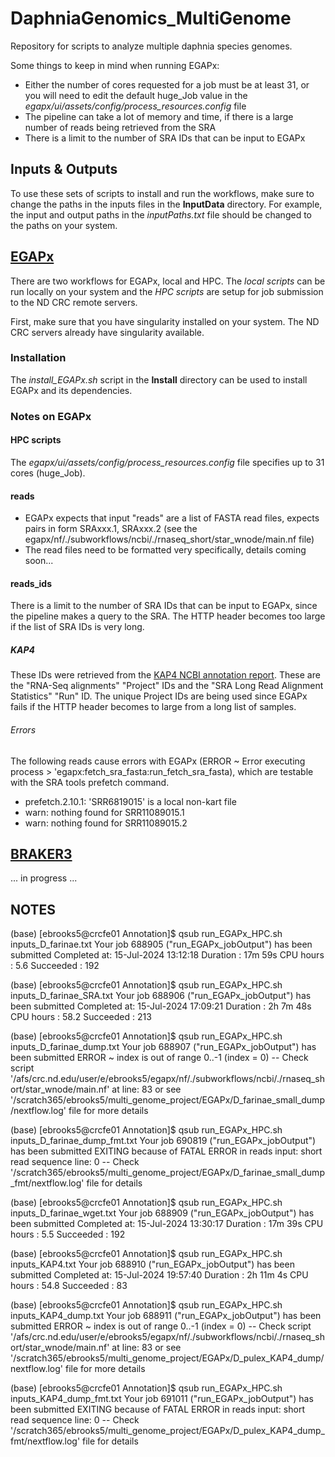 # DaphniaGenomics_MultiGenome
Repository for scripts to analyze multiple daphnia species genomes.

Some things to keep in mind when running EGAPx:
- Either the number of cores requested for a job must be at least 31, or you will need to edit the default huge_Job value in the <i>egapx/ui/assets/config/process_resources.config</i> file
- The pipeline can take a lot of memory and time, if there is a large number of reads being retrieved from the SRA
- There is a limit to the number of SRA IDs that can be input to EGAPx


## Inputs & Outputs

To use these sets of scripts to install and run the workflows, make sure to change the paths in the inputs files in the <b>InputData</b> directory. For example, the input and output paths in the <i>inputPaths.txt</i> file should be changed to the paths on your system.


## [EGAPx](https://github.com/ncbi/egapx/)
There are two workflows for EGAPx, local and HPC. The <i>local scripts</i> can be run locally on your system and the <i>HPC scripts</i> are setup for job submission to the ND CRC remote servers.

First, make sure that you have singularity installed on your system. The ND CRC servers already have singularity available.

### Installation

The <i>install_EGAPx.sh</i> script in the <b>Install</b> directory can be used to install EGAPx and its dependencies.

### Notes on EGAPx

#### HPC scripts
The <i>egapx/ui/assets/config/process_resources.config</i> file specifies up to 31 cores (huge_Job).

#### reads
- EGAPx expects that input "reads" are a list of FASTA read files, expects pairs in form SRAxxx.1, SRAxxx.2 (see the egapx/nf/./subworkflows/ncbi/./rnaseq_short/star_wnode/main.nf file)
- The read files need to be formatted very specifically, details coming soon...

#### reads_ids
There is a limit to the number of SRA IDs that can be input to EGAPx, since the pipeline makes a query to the SRA. The HTTP header becomes too large if the list of SRA IDs is very long. 

##### KAP4
These IDs were retrieved from the [KAP4 NCBI annotation report](https://www.ncbi.nlm.nih.gov/refseq/annotation_euk/Daphnia_pulex/100/). These are the "RNA-Seq alignments" "Project" IDs and the "SRA Long Read Alignment Statistics" "Run" ID. The unique Project IDs are being used since EGAPx fails if the HTTP header becomes to large from a long list of samples.

###### Errors
The following reads cause errors with EGAPx (ERROR ~ Error executing process > 'egapx:fetch_sra_fasta:run_fetch_sra_fasta), which are testable with the SRA tools prefetch command.
- prefetch.2.10.1: 'SRR6819015' is a local non-kart file
- warn: nothing found for SRR11089015.1
- warn: nothing found for SRR11089015.2


## [BRAKER3](https://github.com/Gaius-Augustus/BRAKER)
... in progress ...


## NOTES
(base) [ebrooks5@crcfe01 Annotation]$ qsub run_EGAPx_HPC.sh inputs_D_farinae.txt
Your job 688905 ("run_EGAPx_jobOutput") has been submitted
Completed at: 15-Jul-2024 13:12:18
Duration    : 17m 59s
CPU hours   : 5.6
Succeeded   : 192

(base) [ebrooks5@crcfe01 Annotation]$ qsub run_EGAPx_HPC.sh inputs_D_farinae_SRA.txt
Your job 688906 ("run_EGAPx_jobOutput") has been submitted
Completed at: 15-Jul-2024 17:09:21
Duration    : 2h 7m 48s
CPU hours   : 58.2
Succeeded   : 213

(base) [ebrooks5@crcfe01 Annotation]$ qsub run_EGAPx_HPC.sh inputs_D_farinae_dump.txt
Your job 688907 ("run_EGAPx_jobOutput") has been submitted
ERROR ~ index is out of range 0..-1 (index = 0)
 -- Check script '/afs/crc.nd.edu/user/e/ebrooks5/egapx/nf/./subworkflows/ncbi/./rnaseq_short/star_wnode/main.nf' at line: 83 or see '/scratch365/ebrooks5/multi_genome_project/EGAPx/D_farinae_small_dump/nextflow.log' file for more details

(base) [ebrooks5@crcfe01 Annotation]$ qsub run_EGAPx_HPC.sh inputs_D_farinae_dump_fmt.txt
Your job 690819 ("run_EGAPx_jobOutput") has been submitted
EXITING because of FATAL ERROR in reads input: short read sequence line: 0
 -- Check '/scratch365/ebrooks5/multi_genome_project/EGAPx/D_farinae_small_dump_fmt/nextflow.log' file for details

(base) [ebrooks5@crcfe01 Annotation]$ qsub run_EGAPx_HPC.sh inputs_D_farinae_wget.txt
Your job 688909 ("run_EGAPx_jobOutput") has been submitted
Completed at: 15-Jul-2024 13:30:17
Duration    : 17m 39s
CPU hours   : 5.5
Succeeded   : 192

(base) [ebrooks5@crcfe01 Annotation]$ qsub run_EGAPx_HPC.sh inputs_KAP4.txt
Your job 688910 ("run_EGAPx_jobOutput") has been submitted
Completed at: 15-Jul-2024 19:57:40
Duration    : 2h 11m 4s
CPU hours   : 54.8
Succeeded   : 83

(base) [ebrooks5@crcfe01 Annotation]$ qsub run_EGAPx_HPC.sh inputs_KAP4_dump.txt
Your job 688911 ("run_EGAPx_jobOutput") has been submitted
ERROR ~ index is out of range 0..-1 (index = 0)
 -- Check script '/afs/crc.nd.edu/user/e/ebrooks5/egapx/nf/./subworkflows/ncbi/./rnaseq_short/star_wnode/main.nf' at line: 83 or see '/scratch365/ebrooks5/multi_genome_project/EGAPx/D_pulex_KAP4_dump/nextflow.log' file for more details

(base) [ebrooks5@crcfe01 Annotation]$ qsub run_EGAPx_HPC.sh inputs_KAP4_dump_fmt.txt
Your job 691011 ("run_EGAPx_jobOutput") has been submitted
EXITING because of FATAL ERROR in reads input: short read sequence line: 0
 -- Check '/scratch365/ebrooks5/multi_genome_project/EGAPx/D_pulex_KAP4_dump_fmt/nextflow.log' file for details
